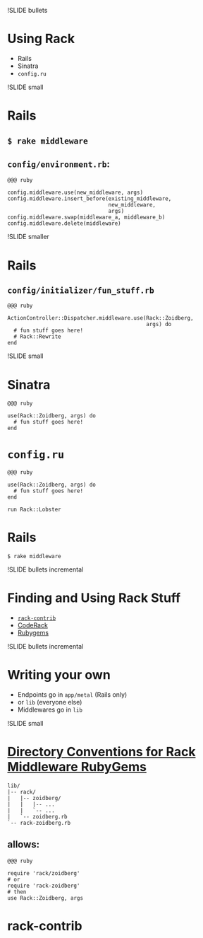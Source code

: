!SLIDE bullets

# Using Rack

* Rails
* Sinatra
* `config.ru`

!SLIDE small

# Rails

## `$ rake middleware`

## `config/environment.rb`:

    @@@ ruby
    
    config.middleware.use(new_middleware, args)
    config.middleware.insert_before(existing_middleware, 
                                    new_middleware, 
                                    args)
    config.middleware.swap(middleware_a, middleware_b)
    config.middleware.delete(middleware)

!SLIDE smaller

# Rails

## `config/initializer/fun_stuff.rb`

    @@@ ruby
    
    ActionController::Dispatcher.middleware.use(Rack::Zoidberg, 
                                                args) do 
      # fun stuff goes here!  
      # Rack::Rewrite                                       
    end

!SLIDE small

# Sinatra

    @@@ ruby
    
    use(Rack::Zoidberg, args) do
      # fun stuff goes here!
    end
    
# `config.ru`

    @@@ ruby
    
    use(Rack::Zoidberg, args) do
      # fun stuff goes here!
    end
    
    run Rack::Lobster
    
# Rails

    $ rake middleware

!SLIDE bullets incremental

# Finding and Using Rack Stuff

* [`rack-contrib`](http://github.com/rack/rack-contrib)
* [CodeRack](http://coderack.org/)
* [Rubygems](http://rubygems.org/gems?letter=R)

!SLIDE bullets incremental

# Writing your own

* Endpoints go in `app/metal` (Rails only)
* or `lib` (everyone else)
* Middlewares go in `lib`

!SLIDE small

# [Directory Conventions for Rack Middleware RubyGems](http://blog.smartlogicsolutions.com/2010/05/13/directory-conventions-for-rack-middleware-rubygems/)

    lib/
    |-- rack/
    |   |-- zoidberg/
    |   |   |-- ...
    |   |   `-- ...
    |   `-- zoidberg.rb
    `-- rack-zoidberg.rb
    
## allows:

    @@@ ruby
    
    require 'rack/zoidberg'
    # or
    require 'rack-zoidberg'
    # then
    use Rack::Zoidberg, args

# rack-contrib
